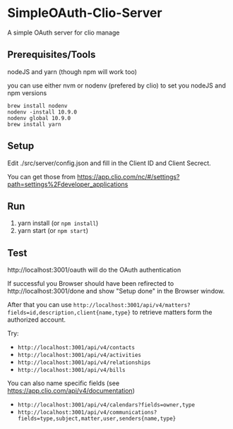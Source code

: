 # SimpleOAuth-Clio-Server
A simple OAuth server for clio manage

## Prerequisites/Tools

nodeJS and yarn (though npm will work too)

you can use either nvm or nodenv (prefered by clio) to set you nodeJS and npm versions

```
brew install nodenv
nodenv -install 10.9.0
nodenv global 10.9.0
brew install yarn
```


## Setup
Edit ./src/server/config.json and fill in the Client ID and Client Secrect.

You can get those from https://app.clio.com/nc/#/settings?path=settings%2Fdeveloper_applications

## Run
1. yarn install (or `npm install`)
2. yarn start (or `npm start`)

## Test

http://localhost:3001/oauth will do the OAuth authentication

If successful you Browser should have been refirected to http://localhost:3001/done and show "Setup done" in the Browser window.

After that you can use `http://localhost:3001/api/v4/matters?fields=id,description,client{name,type}` to retrieve matters form the authorized account.

Try:
 * `http://localhost:3001/api/v4/contacts`
 * `http://localhost:3001/api/v4/activities`
 * `http://localhost:3001/api/v4/relationships`
 * `http://localhost:3001/api/v4/bills`

 You can also name specific fields (see https://app.clio.com/api/v4/documentation)

 * `http://localhost:3001/api/v4/calendars?fields=owner,type`
 * `http://localhost:3001/api/v4/communications?fields=type,subject,matter,user,senders{name,type}`
 

